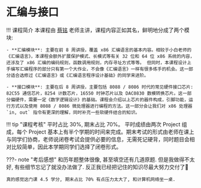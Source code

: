 # 汇编与接口

!!! 课程简介
    本课程由 [蔡铭](https://person.zju.edu.cn/0002444) 老师主讲，课程内容正如其名，鲜明地分成了两个模块:
    
    - **汇编模块**: 主要在前 8 周讲授，覆盖 x86 汇编语言的基本内容。相较于小白老师的《汇编语言》，本课程会额外扩展保护模式、长模式等有关 32 位和 64 位 x86 系统的内容，还涉及了 x86 汇编的编码规则，函数调用规则，内存寻址方式等等。 但同时，本课程设计上手编写汇编程序的部分只有第一个大作业，不会像《汇编语言》一样有很多练手的机会。这一部分适合选修过《汇编语言》或《汇编语言程序设计基础》的同学来进阶。

    - **接口模块**: 主要在后 8 周讲授，主要包括 8088 / 8086 时代的常见硬件接口芯片: 82C55 通信芯片，8254 计数芯片，16550 时钟芯片以及 DAC0830 数模转换芯片。这一部分偏硬件，需要一定《数字逻辑设计》的基础。课程会介绍以上芯片的器件构成，引脚功能，运行方式以及使用 8088 / 8086 微处理器进行编程的方法。这一部分会让我们对 x86 处理器 `in, out` 指令有更深的理解，同时补充一些软硬件结合的知识。

!!! tip "课程考核"
    平时占比 30%, 期末占比 70%。 平时成绩由两次 Project 组成，每个 Project 基本上有半个学期的时间来完成。期末考试的形式由老师在课上与同学们协商，老师说闭卷考试会提供必要的信息，无需死记硬背，同时题目会相对比较简单，因此本学期同学们选择了闭卷形式。

???- note "考后感想"
    和历年题整体很像, 甚至填空还有几道原题. 但是我做得不太好, 有些细节忘记了就没办法做了. 反正我已经把记住的知识尽最大努力交付了🥹

    真的感觉这门课 4.5 学分, 期末占比 70% 有点压力太大了, 和计算机网络坐一桌.